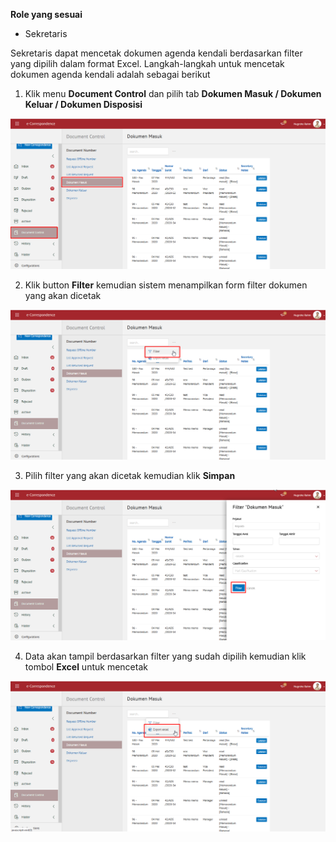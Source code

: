 **Role yang sesuai**

- Sekretaris

Sekretaris dapat mencetak dokumen agenda kendali berdasarkan filter yang dipilih dalam format Excel. Langkah-langkah untuk mencetak dokumen agenda kendali adalah sebagai berikut

1. Klik menu **Document Control** dan pilih tab **Dokumen Masuk / Dokumen Keluar / Dokumen Disposisi**

![gambar](SC_AgendaKendali/AG13.png)

2. Klik button **Filter** kemudian sistem menampilkan form filter dokumen yang akan dicetak

![gambar](SC_AgendaKendali/AG14.png)

3. Pilih filter yang akan dicetak kemudian klik **Simpan**

![gambar](SC_AgendaKendali/AG15.png)

4. Data akan tampil berdasarkan filter yang sudah dipilih kemudian klik tombol **Excel** untuk mencetak

![gambar](SC_AgendaKendali/AG16.png)